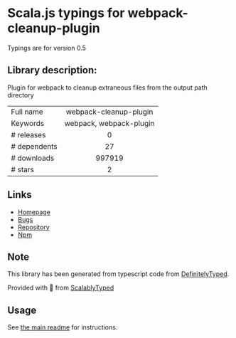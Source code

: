 
# Scala.js typings for webpack-cleanup-plugin

Typings are for version 0.5

## Library description:
Plugin for webpack to cleanup extraneous files from the output path directory

|                    |                 |
| ------------------ | :-------------: |
| Full name          | webpack-cleanup-plugin |
| Keywords           | webpack, webpack-plugin |
| # releases         | 0 |
| # dependents       | 27 |
| # downloads        | 997919 |
| # stars            | 2 |

## Links
- [Homepage](https://github.com/gpbl/webpack-cleanup-plugin#readme)
- [Bugs](https://github.com/gpbl/webpack-cleanup-plugin/issues)
- [Repository](https://github.com/gpbl/webpack-cleanup-plugin)
- [Npm](https://www.npmjs.com/package/webpack-cleanup-plugin)
    


## Note
This library has been generated from typescript code from [DefinitelyTyped](https://definitelytyped.org).

Provided with :purple_heart: from [ScalablyTyped](https://github.com/oyvindberg/ScalablyTyped)

## Usage
See [the main readme](../../readme.md) for instructions.


